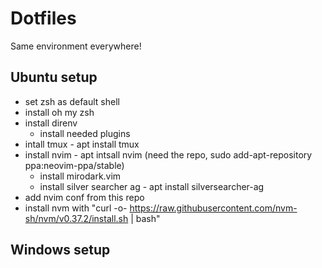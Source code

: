 # Dotfiles

Same environment everywhere!

## Ubuntu setup
- set zsh as default shell
- install oh my zsh
- install direnv
  - install needed plugins
- intall tmux - apt install tmux
- install nvim - apt intsall nvim (need the repo, sudo add-apt-repository ppa:neovim-ppa/stable)
  - install mirodark.vim
  - install silver searcher ag - apt install silversearcher-ag
- add nvim conf from this repo
- install nvm with "curl -o- https://raw.githubusercontent.com/nvm-sh/nvm/v0.37.2/install.sh | bash"

## Windows setup